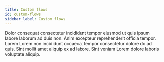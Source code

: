 ```yaml
---
title: Custom flows
id: custom-flows
sidebar_label: Custom flows
---
```


<!-- @part src="../parts/custom-flows/h1-custom-flows-description.md" -->

Dolor consequat consectetur incididunt tempor eiusmod ut quis ipsum labore laborum ad duis non. Anim excepteur reprehenderit officia tempor. Lorem Lorem non incididunt occaecat tempor consectetur dolore do ad quis. Sint mollit amet aliquip ex ad labore. Sint veniam Lorem dolore laboris voluptate aliquip.
<!-- @/part -->

<!-- @part src="../parts/custom-flows/h1-custom-flows-body.md" -->
<!-- Your content goes here, replacing this comment -->
<!-- @/part -->

